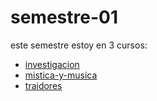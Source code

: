 # semestre-01

este semestre estoy en 3 cursos:

- [investigacion](./investigacion/)
- [mistica-y-musica](./mistica-y-musica/)
- [traidores](./traidores/)
